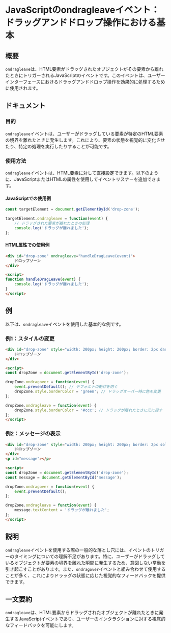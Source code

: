 <!--
Meta Description: # JavaScriptのondragleaveイベント：ドラッグアンドドロップ操作における基本 ## 概要 `ondragleave`は、HTML要素がドラッグされたオブジェクトがその要素から離れたときにトリガーされるJavaScriptのイベントです。このイベントは、ユーザーインターフェースにお...
Meta Keywords: ondragleave, event, dropzone, drop, zone
-->

# JavaScriptのondragleaveイベント：ドラッグアンドドロップ操作における基本

## 概要
`ondragleave`は、HTML要素がドラッグされたオブジェクトがその要素から離れたときにトリガーされるJavaScriptのイベントです。このイベントは、ユーザーインターフェースにおけるドラッグアンドドロップ操作を効果的に処理するために使用されます。

## ドキュメント
### 目的
`ondragleave`イベントは、ユーザーがドラッグしている要素が特定のHTML要素の境界を離れたときに発生します。これにより、要素の状態を視覚的に変化させたり、特定の処理を実行したりすることが可能です。

### 使用方法
`ondragleave`イベントは、HTML要素に対して直接設定できます。以下のように、JavaScriptまたはHTMLの属性を使用してイベントリスナーを追加できます。

#### JavaScriptでの使用例
```javascript
const targetElement = document.getElementById('drop-zone');

targetElement.ondragleave = function(event) {
    // ドラッグされた要素が離れたときの処理
    console.log('ドラッグが離れました');
};
```

#### HTML属性での使用例
```html
<div id="drop-zone" ondragleave="handleDragLeave(event)">
    ドロップゾーン
</div>

<script>
function handleDragLeave(event) {
    console.log('ドラッグが離れました');
}
</script>
```

## 例
以下は、`ondragleave`イベントを使用した基本的な例です。

### 例1：スタイルの変更
```html
<div id="drop-zone" style="width: 200px; height: 200px; border: 2px dashed #ccc;">
    ドロップゾーン
</div>

<script>
const dropZone = document.getElementById('drop-zone');

dropZone.ondragover = function(event) {
    event.preventDefault(); // デフォルトの動作を防ぐ
    dropZone.style.borderColor = 'green'; // ドラッグオーバー時に色を変更
};

dropZone.ondragleave = function(event) {
    dropZone.style.borderColor = '#ccc'; // ドラッグが離れたときに元に戻す
};
</script>
```

### 例2：メッセージの表示
```html
<div id="drop-zone" style="width: 200px; height: 200px; border: 2px solid #ccc;">
    ドロップゾーン
</div>
<p id="message"></p>

<script>
const dropZone = document.getElementById('drop-zone');
const message = document.getElementById('message');

dropZone.ondragover = function(event) {
    event.preventDefault();
};

dropZone.ondragleave = function(event) {
    message.textContent = 'ドラッグが離れました';
};
</script>
```

## 説明
`ondragleave`イベントを使用する際の一般的な落とし穴には、イベントのトリガーのタイミングについての理解不足があります。特に、ユーザーがドラッグしているオブジェクトが要素の境界を離れた瞬間に発生するため、意図しない挙動を引き起こすことがあります。また、`ondragover`イベントと組み合わせて使用することが多く、これによりドラッグの状態に応じた視覚的なフィードバックを提供できます。

## 一文要約
`ondragleave`は、HTML要素からドラッグされたオブジェクトが離れたときに発生するJavaScriptイベントであり、ユーザーのインタラクションに対する視覚的なフィードバックを可能にします。